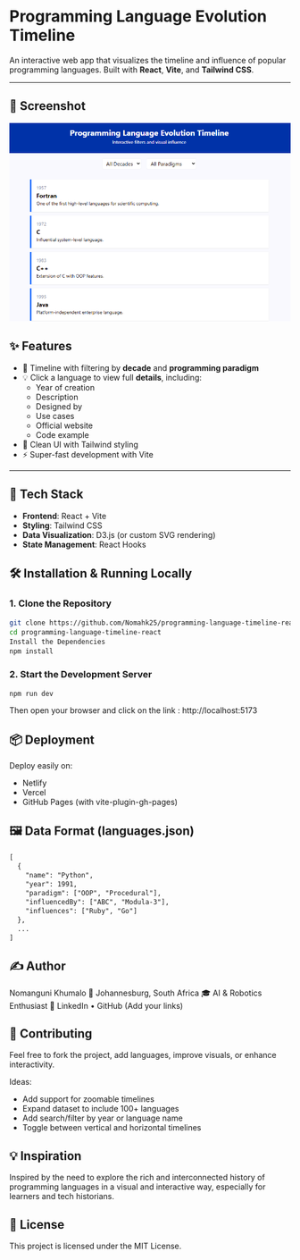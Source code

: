 # Programming Language Evolution Timeline

An interactive web app that visualizes the timeline and influence of popular programming languages. Built with **React**, **Vite**, and **Tailwind CSS**.

---
## 📸 Screenshot

![App Screenshot](./timeline.png)

## ✨ Features

- 📅 Timeline with filtering by **decade** and **programming paradigm**
- 💡 Click a language to view full **details**, including:
  - Year of creation
  - Description
  - Designed by
  - Use cases
  - Official website
  - Code example
- 🎨 Clean UI with Tailwind styling
- ⚡ Super-fast development with Vite

---

## 🧰 Tech Stack

- **Frontend**: React + Vite
- **Styling**: Tailwind CSS
- **Data Visualization**: D3.js (or custom SVG rendering)
- **State Management**: React Hooks

## 🛠️ Installation & Running Locally

### 1. Clone the Repository

```bash
git clone https://github.com/Nomahk25/programming-language-timeline-react.git
cd programming-language-timeline-react
Install the Dependencies
npm install
```

### 2. Start the Development Server
```
npm run dev
```

Then open your browser and click on the link : http://localhost:5173

## 📦 Deployment

Deploy easily on:

- Netlify
- Vercel
- GitHub Pages (with vite-plugin-gh-pages)

## 🖼️ Data Format (languages.json)

```
[
  {
    "name": "Python",
    "year": 1991,
    "paradigm": ["OOP", "Procedural"],
    "influencedBy": ["ABC", "Modula-3"],
    "influences": ["Ruby", "Go"]
  },
  ...
]
```

## ✍️ Author

Nomanguni Khumalo
📍 Johannesburg, South Africa
🎓 AI & Robotics Enthusiast
🔗 LinkedIn • GitHub (Add your links)

## 🤝 Contributing

Feel free to fork the project, add languages, improve visuals, or enhance interactivity.

Ideas:

- Add support for zoomable timelines
- Expand dataset to include 100+ languages
- Add search/filter by year or language name
- Toggle between vertical and horizontal timelines

## 💡 Inspiration

Inspired by the need to explore the rich and interconnected history of programming languages in a visual and interactive way, especially for learners and tech historians.

## 📄 License

This project is licensed under the MIT License.
